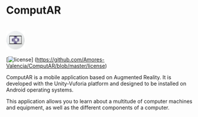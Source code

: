 # ComputAR

# <img src="images/Logotipo ComputAR.png" width="50px" align="center"/>
[![license](http://img.shields.io/badge/license-CC_BY_NC_ND_4.0-brightgreen.svg?style=flat)]
(https://github.com/Amores-Valencia/ComputAR/blob/master/license)

ComputAR is a mobile application based on Augmented Reality. It is developed with the Unity-Vuforia platform and designed to be installed on Android operating systems.

This application allows you to learn about a multitude of computer machines and equipment, as well as the different components of a computer.
